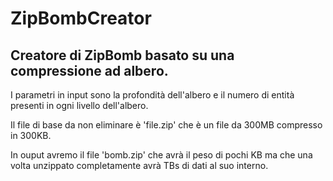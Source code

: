 # ZipBombCreator
Creatore di ZipBomb basato su una compressione ad albero.
---------------------------------------------------------
I parametri in input sono la profondità dell'albero e il numero di entità presenti in ogni livello dell'albero.

Il file di base da non eliminare è 'file.zip' che è un file da 300MB compresso in 300KB.

In ouput avremo il file 'bomb.zip' che avrà il peso di pochi KB ma che una volta unzippato completamente avrà TBs di dati al suo interno.
